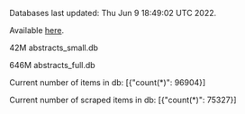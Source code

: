 Databases last updated: Thu Jun  9 18:49:02 UTC 2022. 

Available [here](https://github.com/cbeauhilton/ash-db/releases).


42M	abstracts_small.db

646M	abstracts_full.db

Current number of items in db:
[{"count(*)": 96904}]

Current number of scraped items in db:
[{"count(*)": 75327}]
